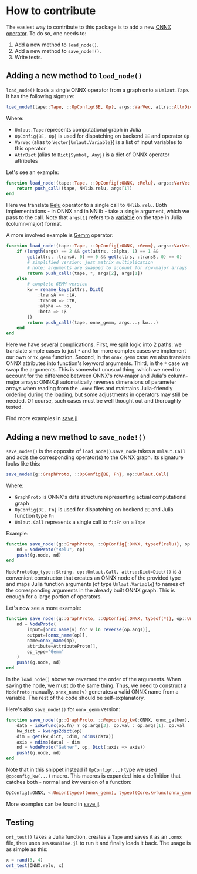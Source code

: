 # How to contribute

The easiest way to contribute to this package is to add a new [ONNX operator](https://github.com/onnx/onnx/blob/main/docs/Operators.md). To do so, one needs to:

1. Add a new method to `load_node()`.
2. Add a new method to `save_node!()`.
3. Write tests.


## Adding a new method to `load_node()`

`load_node()` loads a single ONNX operator from a graph onto a `Umlaut.Tape`. It has the following signture:

```julia
load_node!(tape::Tape, ::OpConfig{BE, Op}, args::VarVec, attrs::AttrDict)
```

Where:

* `Umlaut.Tape` represents computational graph in Julia
* `OpConfig{BE, Op}` is used for dispatching on backend `BE` and operator `Op`
* `VarVec` (alias to `Vector{Umlaut.Variable}`) is a list of input variables to this operator
* `AttrDict` (alias to `Dict{Symbol, Any}`) is a dict of ONNX operator attributes


Let's see an example:

```julia
function load_node!(tape::Tape, ::OpConfig{:ONNX, :Relu}, args::VarVec, attrs::AttrDict)
    return push_call!(tape, NNlib.relu, args[1])
end
```

Here we translate [Relu](https://github.com/onnx/onnx/blob/main/docs/Operators.md#Relu) operator to a single call to `NNlib.relu`. Both implementations - in ONNX and in NNlib - take a single argument, which we pass to the call. Note that `args[1]` refers to a [variable](https://dfdx.github.io/Umlaut.jl/dev/tape/#Variables) on the tape in Julia (column-major) format.

A more involved example is [Gemm](https://github.com/onnx/onnx/blob/main/docs/Operators.md#gemm) operator:

```julia
function load_node!(tape::Tape, ::OpConfig{:ONNX, :Gemm}, args::VarVec, attrs::AttrDict)
    if (length(args) == 2 && get(attrs, :alpha, 1) == 1 &&
        get(attrs, :transA, 0) == 0 && get(attrs, :transB, 0) == 0)
        # simplified version: just matrix multiplication
        # note: arguments are swapped to account for row-major arrays
        return push_call!(tape, *, args[2], args[1])
    else
        # complete GEMM version
        kw = rename_keys(attrs, Dict(
            :transA => :tA,
            :transB => :tB,
            :alpha => :α,
            :beta => :β
        ))
        return push_call!(tape, onnx_gemm, args...; kw...)
    end
end
```

Here we have several complications. First, we split logic into 2 paths: we translate simple cases to just `*` and for more complex cases we implement our own `onnx_gemm` function. Second, in the `onnx_gemm` case we also translate ONNX attributes into function's keyword arguments. Third, in the `*` case we swap the arguments. This is somewhat unusual thing, which we need to account for the difference between ONNX's row-major and Julia's column-major arrays: ONNX.jl automatically reverses dimensions of parameter arrays when reading from the `.onnx` files and maintains Julia-friendly ordering during the loading, but some adjustments in operators may still be needed. Of course, such cases must be well thought out and thoroughly tested.

Find more examples in [save.jl](src/save.jl)

## Adding a new method to `save_node!()`

`save_node!()` is the opposite of `load_node()`.`save_node` takes a `Umlaut.Call` and adds the corresponding operator(s) to the ONNX graph. Its signature looks like this:

```julia
save_node!(g::GraphProto, ::OpConfig{BE, Fn}, op::Umlaut.Call)
```

Where:

* `GraphProto` is ONNX's data structure representing actual computational graph
* `OpConfig{BE, Fn}` is used for dispatching on beckend `BE` and Julia function type `Fn`
* `Umlaut.Call` represents a single call to `f::Fn` on a `Tape`

Example:

```julia
function save_node!(g::GraphProto, ::OpConfig{:ONNX, typeof(relu)}, op::Umlaut.Call)
    nd = NodeProto("Relu", op)
    push!(g.node, nd)
end
```

`NodeProto(op_type::String, op::Umlaut.Call, attrs::Dict=Dict())` is a convenient constructor that creates an ONNX node of the provided type and maps Julia function arguments (of type `Umlaut.Variable`) to names of the corresponding arguments in the already built ONNX graph. This is enough for a large portion of operators.

Let's now see a more example:

```julia
function save_node!(g::GraphProto, ::OpConfig{:ONNX, typeof(*)}, op::Umlaut.Call)
    nd = NodeProto(
        input=[onnx_name(v) for v in reverse(op.args)],
        output=[onnx_name(op)],
        name=onnx_name(op),
        attribute=AttributeProto[],
        op_type="Gemm"
    )
    push!(g.node, nd)
end
```

In the `load_node()` above we reversed the order of the arguments. When saving the node, we must do the same thing. Thus, we need to construct a `NodeProto` manually. `onnx_name(v)` generates a valid ONNX name from a variable. The rest of the code should be self-explanatory.

Here's also `save_node!()` for `onnx_gemm` version:

```julia
function save_node!(g::GraphProto, ::@opconfig_kw(:ONNX, onnx_gather), op::Umlaut.Call)
    data = iskwfunc(op.fn) ? op.args[3]._op.val : op.args[1]._op.val
    kw_dict = kwargs2dict(op)
    dim = get(kw_dict, :dim, ndims(data))
    axis = ndims(data) - dim
    nd = NodeProto("Gather", op, Dict(:axis => axis))
    push!(g.node, nd)
end
```

Note that in this snippet instead if `OpConfig{...}` type we used `@opconfig_kw(...)` macro. This macros is expanded into a definition that catches both - normal and kw version of a function:

```julia
OpConfig{:ONNX, <:Union{typeof(onnx_gemm), typeof(Core.kwfunc(onnx_gemm))}}
```

More examples can be found in [save.jl](src/save.jl).

## Testing

`ort_test()` takes a Julia function, creates a `Tape` and saves it as an `.onnx` file, then uses `ONNXRunTime.jl` to run it and finally loads it back. The usage is as simple as this:

```julia
x = rand(3, 4)
ort_test(ONNX.relu, x)
```